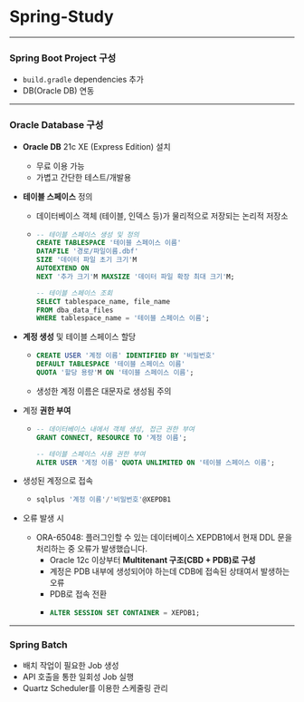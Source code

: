 # Spring-Study

---
### Spring Boot Project 구성
- `build.gradle` dependencies 추가
- DB(Oracle DB) 연동

---
### Oracle Database 구성
- **Oracle DB** 21c XE (Express Edition) 설치
  - 무료 이용 가능
  - 가볍고 간단한 테스트/개발용

- **테이블 스페이스** 정의
  - 데이터베이스 객체 (테이블, 인덱스 등)가 물리적으로 저장되는 논리적 저장소
  - ```sql
    -- 테이블 스페이스 생성 및 정의
    CREATE TABLESPACE '테이블 스페이스 이름'
    DATAFILE '경로/파일이름.dbf'
    SIZE '데이터 파일 초기 크기'M
    AUTOEXTEND ON
    NEXT '추가 크기'M MAXSIZE '데이터 파일 확장 최대 크기'M;
    
    -- 테이블 스페이스 조회
    SELECT tablespace_name, file_name
    FROM dba_data_files
    WHERE tablespace_name = '테이블 스페이스 이름';
  
- **계정 생성** 및 테이블 스페이스 할당
  - ```sql
    CREATE USER '계정 이름' IDENTIFIED BY '비밀번호'
    DEFAULT TABLESPACE '테이블 스페이스 이름'
    QUOTA '할당 용량'M ON '테이블 스페이스 이름';
  - 생성한 계정 이름은 대문자로 생성됨 주의
    
- 계정 **권한 부여**
  - ```sql
    -- 데이터베이스 내에서 객체 생성, 접근 권한 부여
    GRANT CONNECT, RESOURCE TO '계정 이름';
    
    -- 테이블 스페이스 사용 권한 부여
    ALTER USER '계정 이름' QUOTA UNLIMITED ON '테이블 스페이스 이름';
    
- 생성된 계정으로 접속
  - ```sql
    sqlplus '계정 이름'/'비밀번호'@XEPDB1

- 오류 발생 시
  - ORA-65048: 플러그인할 수 있는 데이터베이스 XEPDB1에서 현재 DDL 문을 처리하는 중
      오류가 발생했습니다.
    - Oracle 12c 이상부터 **Multitenant 구조(CBD + PDB)로 구성**
    - 계정은 PDB 내부에 생성되어야 하는데 CDB에 접속된 상태여서 발생하는 오류
    - PDB로 접속 전환
    - ```sql
      ALTER SESSION SET CONTAINER = XEPDB1;

---
### Spring Batch
- 배치 작업이 필요한 Job 생성
- API 호출을 통한 일회성 Job 실행
- Quartz Scheduler를 이용한 스케줄링 관리
